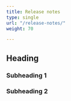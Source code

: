 ```yaml
---
title: Release notes
type: single
url: "/release-notes/"
weight: 70

---
```


## Heading

### Subheading 1

### Subheading 2